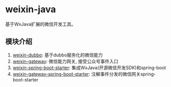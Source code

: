 # weixin-java
基于WxJava扩展的微信开发工具。

## 模块介绍
1. [weixin-dubbo](): 基于dubbo服务化的微信能力
3. [weixin-gateway](): 微信能力网关, 接受公众号事件入口
2. [weixin-spring-boot-starter](): 集成WxJava(开源微信开发SDK)和spring-boot
3. [weixin-gateway-spring-boot-starter](): 注解事件分发的微信网关spring-boot-starter
